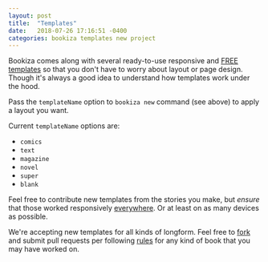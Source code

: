 ```yaml
---
layout: post
title:  "Templates"
date:   2018-07-26 17:16:51 -0400
categories: bookiza templates new project
---
```


Bookiza comes along with several ready-to-use responsive and [FREE templates](https://github.com/bookiza/templates) so that you don't have to worry about layout or page design. Though it's always a good idea to understand how templates work under the hood.

Pass the `templateName` option to `bookiza new` command (see above) to apply a layout you want. 

Current `templateName` options are:

- `comics`
- `text`
- `magazine`
- `novel`
- `super`
- `blank`


Feel free to contribute new templates from the stories you make, but *ensure* that those worked responsively [everywhere](https://bubbl.in/support). Or at least on as many devices as possible. 


<aside class="success">
  We're accepting new templates for all kinds of longform. 
  Feel free to <a href ="https://github.com/bookiza/templates#fork-destination-box">fork</a> and submit pull requests per following <a href="https://github.com/bookiza/templates#rules">rules</a> for any kind of book that you may have worked on.
</aside>
